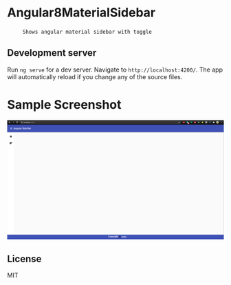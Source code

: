 # Angular8MaterialSidebar
         Shows angular material sidebar with toggle

## Development server

Run `ng serve` for a dev server. Navigate to `http://localhost:4200/`. The app will automatically reload if you change any of the source files.

# Sample Screenshot

![N|Solid](./src/assets/img/sidebar_screenshot.png)


License
----

MIT
